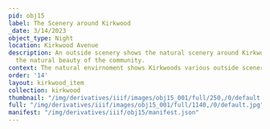 ```yaml
---
pid: obj15
label: The Scenery around Kirkwood
_date: 3/14/2023
object_type: Night
location: Kirkwood Avenue
description: An outside scenery shows the natural scenery around Kirkwood, showing
  the natural beauty of the community.
context: The natural envirnoment shows Kirkwoods various outside scenery.
order: '14'
layout: kirkwood_item
collection: kirkwood
thumbnail: "/img/derivatives/iiif/images/obj15_001/full/250,/0/default.jpg"
full: "/img/derivatives/iiif/images/obj15_001/full/1140,/0/default.jpg"
manifest: "/img/derivatives/iiif/obj15/manifest.json"
---
```

